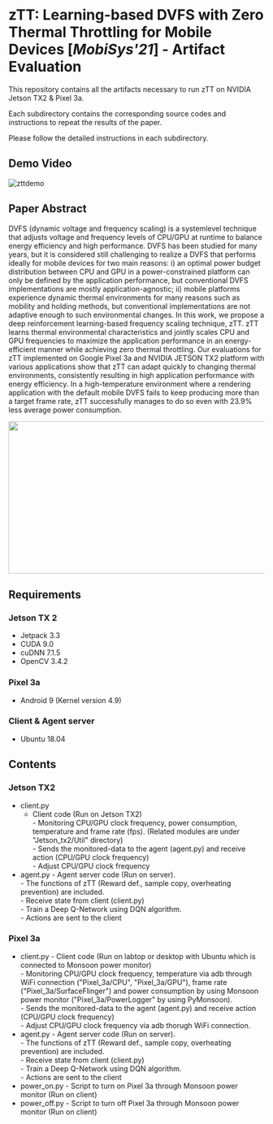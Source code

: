 

# zTT: Learning-based DVFS with Zero Thermal Throttling for Mobile Devices \[*MobiSys'21*\] - Artifact Evaluation

This repository contains all the artifacts necessary to run zTT on NVIDIA Jetson TX2 & Pixel 3a.

Each subdirectory contains the corresponding source codes and instructions to repeat the results of the paper.

Please follow the detailed instructions in each subdirectory.

## Demo Video
![zttdemo](zTT_demo.gif)

## Paper Abstract
DVFS (dynamic voltage and frequency scaling) is a systemlevel technique that adjusts voltage and frequency levels of CPU/GPU at runtime to balance energy efficiency and high performance. DVFS has been studied for many years, but it is considered still challenging to realize a DVFS that performs ideally for mobile devices for two main reasons: i) an optimal power budget distribution between CPU and GPU in a power-constrained platform can only be defined by the application performance, but conventional DVFS implementations are mostly application-agnostic; ii) mobile platforms experience dynamic thermal environments for many reasons
such as mobility and holding methods, but conventional implementations are not adaptive enough to such environmental changes. In this work, we propose a deep reinforcement learning-based frequency scaling technique, zTT. zTT learns thermal environmental characteristics and jointly scales CPU and GPU frequencies to maximize the application performance in an energy-efficient manner while achieving zero thermal throttling. Our evaluations for zTT implemented on Google Pixel 3a and NVIDIA JETSON TX2 platform with various applications show that zTT can adapt quickly to changing thermal environments, consistently resulting in high application performance with energy efficiency. In a high-temperature environment where a rendering application with the default mobile DVFS fails to keep producing more than a target frame rate, zTT successfully manages to do so even with 23.9% less average power consumption.

<p align="center">
  <img src="zTT_architecture.jpg" width=600 height=300>
</p>

## Requirements

### Jetson TX 2 
* Jetpack 3.3
* CUDA 9.0
* cuDNN 7.1.5
* OpenCV 3.4.2

### Pixel 3a
* Android 9 (Kernel version 4.9)

### Client & Agent server
* Ubuntu 18.04

## Contents

### Jetson TX2
* client.py
  * Client code (Run on Jetson TX2) </br>
              -   Monitoring CPU/GPU clock frequency, power consumption, temperature and frame rate (fps). (Related modules are under "Jetson_tx2/Util" directory) </br>
              -   Sends the monitored-data to the agent (agent.py) and receive action (CPU/GPU clock frequency) </br>
              -   Adjust CPU/GPU clock frequency </br>
* agent.py    -   Agent server code (Run on server). </br>
              -   The functions of zTT (Reward def., sample copy, overheating prevention) are included. </br>
              -   Receive state from client (client.py) </br>
              -   Train a Deep Q-Network using DQN algorithm. </br>
              -   Actions are sent to the client </br>
### Pixel 3a
* client.py  -  Client code (Run on labtop or desktop with Ubuntu which is connected to Monsoon power monitor) </br>
             -  Monitoring CPU/GPU clock frequency, temperature via adb through WiFi connection ("Pixel_3a/CPU", "Pixel_3a/GPU"), frame rate ("Pixel_3a/SurfaceFlinger") and power consumption by using Monsoon power monitor ("Pixel_3a/PowerLogger" by using PyMonsoon). </br>
             -  Sends the monitored-data to the agent (agent.py) and receive action (CPU/GPU clock frequency) </br>
             -  Adjust CPU/GPU clock frequency via adb thorugh WiFi connection. </br>
* agent.py  -  Agent server code (Run on server). </br>
            -   The functions of zTT (Reward def., sample copy, overheating prevention) are included. </br>
            -   Receive state from client (client.py) </br>
            -   Train a Deep Q-Network using DQN algorithm. </br>
            -   Actions are sent to the client </br>
* power_on.py - Script to turn on Pixel 3a through Monsoon power monitor (Run on client)
* power_off.py - Script to turn off Pixel 3a through Monsoon power monitor (Run on client)



